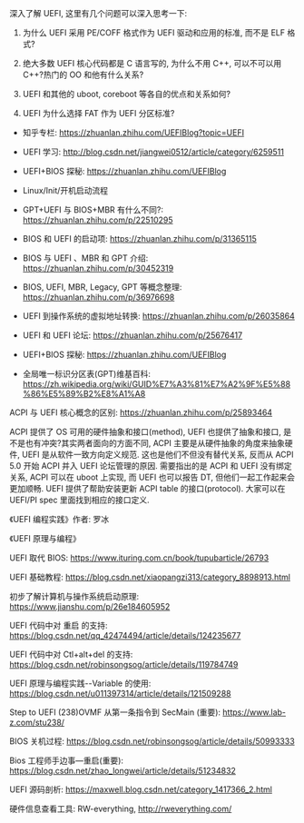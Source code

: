深入了解 UEFI, 这里有几个问题可以深入思考一下:

1. 为什么 UEFI 采用 PE/COFF 格式作为 UEFI 驱动和应用的标准, 而不是 ELF 格式?

2. 绝大多数 UEFI 核心代码都是 C 语言写的, 为什么不用 C++, 可以不可以用 C++?热门的 OO 和他有什么关系?

3. UEFI 和其他的 uboot, coreboot 等各自的优点和关系如何?

4. UEFI 为什么选择 FAT 作为 UEFI 分区标准?

- 知乎专栏: https://zhuanlan.zhihu.com/UEFIBlog?topic=UEFI
- UEFI 学习: http://blog.csdn.net/jiangwei0512/article/category/6259511
- UEFI+BIOS 探秘: https://zhuanlan.zhihu.com/UEFIBlog

- Linux/Init/开机启动流程
- GPT+UEFI 与 BIOS+MBR 有什么不同?: https://zhuanlan.zhihu.com/p/22510295
- BIOS 和 UEFI 的启动项: https://zhuanlan.zhihu.com/p/31365115
- BIOS 与 UEFI 、MBR 和 GPT 介绍: https://zhuanlan.zhihu.com/p/30452319
- BIOS, UEFI, MBR, Legacy, GPT 等概念整理: https://zhuanlan.zhihu.com/p/36976698
- UEFI 到操作系统的虚拟地址转换: https://zhuanlan.zhihu.com/p/26035864
- UEFI 和 UEFI 论坛: https://zhuanlan.zhihu.com/p/25676417
- UEFI+BIOS 探秘: https://zhuanlan.zhihu.com/UEFIBlog
- 全局唯一标识分区表(GPT)维基百科: https://zh.wikipedia.org/wiki/GUID%E7%A3%81%E7%A2%9F%E5%88%86%E5%89%B2%E8%A1%A8


ACPI 与 UEFI 核心概念的区别: https://zhuanlan.zhihu.com/p/25893464

ACPI 提供了 OS 可用的硬件抽象和接口(method), UEFI 也提供了抽象和接口, 是不是也有冲突?其实两者面向的方面不同, ACPI 主要是从硬件抽象的角度来抽象硬件, UEFI 是从软件一致方向定义规范. 这也是他们不但没有替代关系, 反而从 ACPI 5.0 开始 ACPI 并入 UEFI 论坛管理的原因. 需要指出的是 ACPI 和 UEFI 没有绑定关系, ACPI 可以在 uboot 上实现, 而 UEFI 也可以报告 DT, 但他们一起工作起来会更加顺畅. UEFI 提供了帮助安装更新 ACPI table 的接口(protocol). 大家可以在 UEFI/PI spec 里面找到相应的接口定义.




《UEFI 编程实践》作者: 罗冰

《UEFI 原理与编程》


UEFI 取代 BIOS: https://www.ituring.com.cn/book/tupubarticle/26793

UEFI 基础教程: https://blog.csdn.net/xiaopangzi313/category_8898913.html


初步了解计算机与操作系统启动原理: https://www.jianshu.com/p/26e184605952


UEFI 代码中对 重启 的支持: https://blog.csdn.net/qq_42474494/article/details/124235677

UEFI 代码中对 Ctl+alt+del 的支持: https://blog.csdn.net/robinsongsog/article/details/119784749

UEFI 原理与编程实践--Variable 的使用: https://blog.csdn.net/u011397314/article/details/121509288

Step to UEFI (238)OVMF 从第一条指令到 SecMain (重要): https://www.lab-z.com/stu238/

BIOS 关机过程: https://blog.csdn.net/robinsongsog/article/details/50993333

Bios 工程师手边事—重启(重要): https://blog.csdn.net/zhao_longwei/article/details/51234832

UEFI 源码剖析: https://maxwell.blog.csdn.net/category_1417366_2.html

硬件信息查看工具: RW-everything, http://rweverything.com/